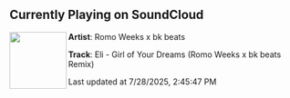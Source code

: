 ## Currently Playing on SoundCloud

[<img align="left" width="100" src="https://i1.sndcdn.com/artworks-Kz3Kkgb7NmX0OQrx-otes4g-t500x500.png">](https://soundcloud.com/bkbeats/girlofyourdreamss?in=saxurn/sets/twinned)

**Artist**: Romo Weeks x bk beats 

**Track**: Eli - Girl of Your Dreams (Romo Weeks x bk beats Remix)

Last updated at 7/28/2025, 2:45:47 PM
